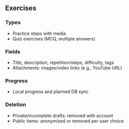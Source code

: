 ## Exercises

### Types
- Practice steps with media
- Quiz exercises (MCQ, multiple answers)

### Fields
- Title, description, repetition/steps, difficulty, tags
- Attachments: images/video links (e.g., YouTube URL)

### Progress
- Local progress and planned DB sync

### Deletion
- Private/incomplete drafts: removed with account
- Public items: anonymized or removed per user choice 